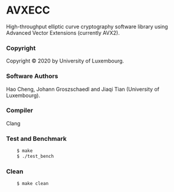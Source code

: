 # AVXECC

High-throughput elliptic curve cryptography software library using Advanced Vector Extensions (currently AVX2).

### Copyright
Copyright © 2020 by University of Luxembourg.

### Software Authors
Hao Cheng, Johann Groszschaedl and Jiaqi Tian (University of Luxembourg).

### Compiler
Clang

### Test and Benchmark
```bash
    $ make
    $ ./test_bench
```

### Clean
```bash
    $ make clean
```
